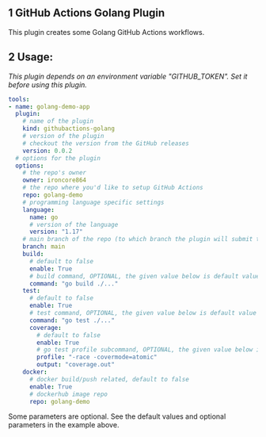 ## 1 GitHub Actions Golang Plugin

This plugin creates some Golang GitHub Actions workflows.

## 2 Usage:

_This plugin depends on an environment variable "GITHUB_TOKEN". Set it before using this plugin._

```yaml
tools:
- name: golang-demo-app
  plugin:
    # name of the plugin
    kind: githubactions-golang
    # version of the plugin
    # checkout the version from the GitHub releases
    version: 0.0.2
  # options for the plugin
  options:
    # the repo's owner
    owner: ironcore864
    # the repo where you'd like to setup GitHub Actions
    repo: golang-demo
    # programming language specific settings
    language:
      name: go
      # version of the language
      version: "1.17"
    # main branch of the repo (to which branch the plugin will submit the workflows)
    branch: main
    build:
      # default to false
      enable: True
      # build command, OPTIONAL, the given value below is default value
      command: "go build ./..."
    test:
      # default to false
      enable: True
      # test command, OPTIONAL, the given value below is default value
      command: "go test ./..."
      coverage:
        # default to false
        enable: True
        # go test profile subcommand, OPTIONAL, the given value below is default value
        profile: "-race -covermode=atomic"
        output: "coverage.out"
    docker:
      # docker build/push related, default to false
      enable: True
      # dockerhub image repo
      repo: golang-demo  
```

Some parameters are optional. See the default values and optional parameters in the example above.
